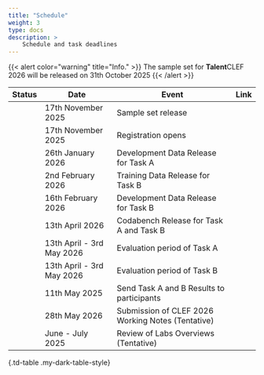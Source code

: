 ```yaml
---
title: "Schedule"
weight: 3
type: docs
description: >
    Schedule and task deadlines
---
```



{{< alert color="warning" title="Info." >}}
<i class="fas fa-exclamation-triangle"></i> The sample set for <strong>Talent</strong>CLEF 2026 will be released on 31th October 2025
 {{< /alert >}}



| Status | Date                            | Event                                                       | Link |
|--------|---------------------------------|-------------------------------------------------------------|------|
|        | 17th November 2025               | Sample set  release                                    |  |
|        |  17th November 2025              | Registration opens                                           |  |
|        | 26th January 2026               | Development Data Release for Task A                    |  |
|        | 2nd February 2026              | Training Data Release for Task B     |  |
|        | 16th February 2026                 | Development Data Release for Task B    |  | 
|        | 13th April 2026                     | Codabench Release for Task A and Task B    |  | 
|        | 13th April - 3rd May 2026       | Evaluation period of Task A             |  | 
|        | 13th April - 3rd May 2026       | Evaluation period of Task B             |  | 
|        | 11th May 2025                    | Send Task A and B Results to participants                           |  | 
|        | 28th May 2026             | Submission of CLEF 2026 Working Notes (Tentative)             |  | 
|        | June - July 2025       | Review of Labs Overviews (Tentative)                         |   | 

{.td-table  .my-dark-table-style}